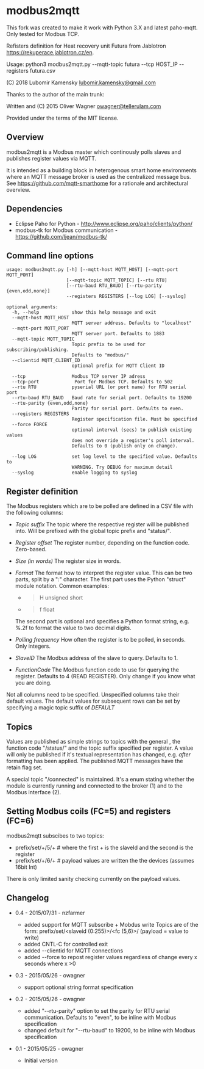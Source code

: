 modbus2mqtt
===========

  This fork was created to make it work with Python 3.X and latest paho-mqtt.
  Only tested for Modbus TCP. 

  Refisters definition for Heat recovery unit Futura 
  from Jablotron https://rekuperace.jablotron.cz/en.

  Usage: python3 modbus2mqtt.py --mqtt-topic futura --tcp HOST_IP --registers futura.csv 

  (C) 2018 Lubomir Kamensky <lubomir.kamensky@gmail.com> 

  Thanks to the author of the main trunk:

  Written and (C) 2015 Oliver Wagner <owagner@tellerulam.com> 
  
  Provided under the terms of the MIT license.


Overview
--------
modbus2mqtt is a Modbus master which continously polls slaves and publishes
register values via MQTT.

It is intended as a building block in heterogenous smart home environments where 
an MQTT message broker is used as the centralized message bus.
See https://github.com/mqtt-smarthome for a rationale and architectural overview.


Dependencies
------------
* Eclipse Paho for Python - http://www.eclipse.org/paho/clients/python/
* modbus-tk for Modbus communication - https://github.com/ljean/modbus-tk/


Command line options
--------------------
    usage: modbus2mqtt.py [-h] [--mqtt-host MQTT_HOST] [--mqtt-port MQTT_PORT]
                          [--mqtt-topic MQTT_TOPIC] [--rtu RTU]
                          [--rtu-baud RTU_BAUD] [--rtu-parity {even,odd,none}]
                          --registers REGISTERS [--log LOG] [--syslog]
    
    optional arguments:
      -h, --help            show this help message and exit
      --mqtt-host MQTT_HOST
                            MQTT server address. Defaults to "localhost"
      --mqtt-port MQTT_PORT
                            MQTT server port. Defaults to 1883
      --mqtt-topic MQTT_TOPIC
                            Topic prefix to be used for subscribing/publishing.
                            Defaults to "modbus/"
      --clientid MQTT_CLIENT_ID
                            optional prefix for MQTT Client ID

      --tcp                 Modbus TCP server IP adress
      --tcp-port             Port for Modbus TCP. Defaults to 502
      --rtu RTU             pyserial URL (or port name) for RTU serial port
      --rtu-baud RTU_BAUD   Baud rate for serial port. Defaults to 19200
      --rtu-parity {even,odd,none}
                            Parity for serial port. Defaults to even.
      --registers REGISTERS
                            Register specification file. Must be specified
      --force FORCE	    
                            optional interval (secs) to publish existing values
                            does not override a register's poll interval.
                            Defaults to 0 (publish only on change).
				
      --log LOG             set log level to the specified value. Defaults to
                            WARNING. Try DEBUG for maximum detail
      --syslog              enable logging to syslog

      
Register definition
-------------------
The Modbus registers which are to be polled are defined in a CSV file with
the following columns:

* *Topic suffix*
  The topic where the respective register will be published into. Will
  be prefixed with the global topic prefix and "status/".
* *Register offset*
  The register number, depending on the function code. Zero-based.
* *Size (in words)*
  The register size in words.
* *Format*
  The format how to interpret the register value. This can be two parts, split
  by a ":" character.
  The first part uses the Python
  "struct" module notation. Common examples:
    - >H unsigned short
    - >f float
  
  The second part is optional and specifies a Python format string, e.g.
      %.2f
  to format the value to two decimal digits.
* *Polling frequency*
    How often the register is to be polled, in seconds. Only integers.
* *SlaveID*
    The Modbus address of the slave to query. Defaults to 1.
* *FunctionCode*
  The Modbus function code to use for querying the register. Defaults
  to 4 (READ REGISTER). Only change if you know what you are doing.

Not all columns need to be specified. Unspecified columns take their
default values. The default values for subsequent rows can be set
by specifying a magic topic suffix of *DEFAULT*

Topics
------
Values are published as simple strings to topics with the general <prefix>,
the function code "/status/" and the topic suffix specified per register.
A value will only be published if it's textual representation has changed,
e.g. _after_ formatting has been applied. The published MQTT messages have
the retain flag set.

A special topic "<prefix>/connected" is maintained. 
It's a enum stating whether the module is currently running and connected to 
the broker (1) and to the Modbus interface (2).

Setting Modbus coils (FC=5) and registers (FC=6)
------------------------------------------------

modbus2mqtt subscibes to two topics:

- prefix/set/+/5/+  # where the first + is the slaveId and the second is the register
- prefix/set/+/6/+  # payload values are written the the devices (assumes 16bit Int)

There is only limited sanity checking currently on the payload values.


Changelog
---------
* 0.4 - 2015/07/31 - nzfarmer
  - added support for MQTT subscribe + Mobdus write
    Topics are of the form: prefix/set/<slaveid (0:255)>/<fc (5,6)>/<register>  (payload = value to write)
  - added CNTL-C for controlled exit
  - added --clientid for MQTT connections
  - added --force to repost register values regardless of change every x seconds where x >0
	
* 0.3 - 2015/05/26 - owagner
  - support optional string format specification
* 0.2 - 2015/05/26 - owagner
  - added "--rtu-parity" option to set the parity for RTU serial communication. Defaults to "even",
    to be inline with Modbus specification
  - changed default for "--rtu-baud" to 19200, to be inline with Modbus specification

* 0.1 - 2015/05/25 - owagner
  - Initial version
  
